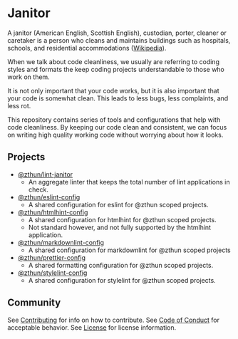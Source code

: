 # Janitor

A janitor (American English, Scottish English), custodian, porter, cleaner or caretaker is a person who cleans and maintains buildings such as hospitals, schools, and residential accommodations ([Wikipedia](https://en.wikipedia.org/wiki/Janitor)).

When we talk about code cleanliness, we usually are referring to coding styles and formats the keep coding projects understandable to those who work on them.

It is not only important that your code works, but it is also important that your code is somewhat clean. This leads to less bugs, less complaints, and less rot.

This repository contains series of tools and configurations that help with code cleanliness. By keeping our code clean and consistent, we can focus on writing high quality working code without worrying about how it looks.

## Projects

- [@zthun/lint-janitor](packages/lint-janitor)
  - An aggregate linter that keeps the total number of lint applications in check.
- [@zthun/eslint-config](packages/eslint-config)
  - A shared configuration for eslint for @zthun scoped projects.
- [@zthun/htmlhint-config](packages/htmlhint-config)
  - A shared configuration for htmlhint for @zthun scoped projects.
  - Not standard however, and not fully supported by the htmlhint application.
- [@zthun/markdownlint-config](packages/markdownlint-config)
  - A shared configuration for markdownlint for @zthun scoped projects
- [@zthun/prettier-config](packages/prettier-config)
  - A shared formatting configuration for @zthun scoped projects.
- [@zthun/stylelint-config](packages/stylelint-config)
  - A shared configuration for stylelint for @zthun scoped projects.

## Community

See [Contributing](CONTRIBUTING.md) for info on how to contribute.
See [Code of Conduct](CODE_OF_CONDUCT.md) for acceptable behavior.
See [License](LICENSE.md) for license information.
